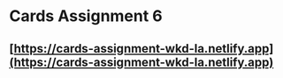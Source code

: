 #   Cards Assignment 6 
##  [https://cards-assignment-wkd-la.netlify.app](https://cards-assignment-wkd-la.netlify.app)